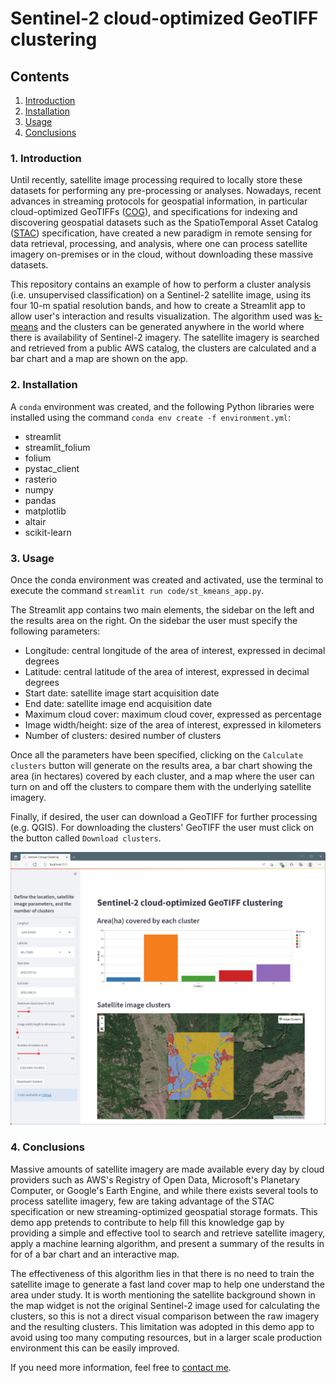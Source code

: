# Sentinel-2 cloud-optimized GeoTIFF clustering
## Contents
1. [Introduction](#1-introduction)
2. [Installation](#2-installation)
3. [Usage](#3-usage)
4. [Conclusions](#4-conclusions)

### 1. Introduction
Until recently, satellite image processing required to locally store these datasets for performing any pre-processing or analyses. Nowadays, recent advances in streaming protocols for geospatial information, in particular cloud-optimized GeoTIFFs ([COG](https://www.cogeo.org/)), and specifications for indexing and discovering geospatial datasets such as the SpatioTemporal Asset Catalog ([STAC](https://stacspec.org/)) specification, have created a new paradigm in remote sensing for data retrieval, processing, and analysis, where one can process satellite imagery on-premises or in the cloud, without downloading these massive datasets.

This repository contains an example of how to perform a cluster analysis (i.e. unsupervised classification) on a Sentinel-2 satellite image, using its four 10-m spatial resolution bands, and how to create a Streamlit app to allow user's interaction and results visualization. The algorithm used was [k-means](https://en.wikipedia.org/wiki/K-means_clustering) and the clusters can be generated anywhere in the world where there is availability of Sentinel-2 imagery. The satellite imagery is searched and retrieved from a public AWS catalog, the clusters are calculated and a bar chart and a map are shown on the app.

### 2. Installation
A `conda` environment was created, and the following Python libraries were installed using the command `conda env create -f environment.yml`:
- streamlit
- streamlit_folium
- folium
- pystac_client
- rasterio
- numpy
- pandas
- matplotlib
- altair
- scikit-learn

### 3. Usage
Once the conda environment was created and activated, use the terminal to execute the command `streamlit run code/st_kmeans_app.py`.

The Streamlit app contains two main elements, the sidebar on the left and the results area on the right. On the sidebar the user must specify the following parameters:
- Longitude:            central longitude of the area of interest, expressed in decimal degrees
- Latitude:             central latitude of the area of interest, expressed in decimal degrees
- Start date:           satellite image start acquisition date   
- End date:             satellite image end acquisition date
- Maximum cloud cover:  maximum cloud cover, expressed as percentage
- Image width/height:   size of the area of interest, expressed in kilometers
- Number of clusters:   desired number of clusters

Once all the parameters have been specified, clicking on the `Calculate clusters` button will generate on the results area, a bar chart showing the area (in hectares) covered by each cluster, and a map where the user can turn on and off the clusters to compare them with the underlying satellite imagery.

Finally, if desired, the user can download a GeoTIFF for further processing (e.g. QGIS). For downloading the clusters' GeoTIFF the user must click on the button called `Download clusters`.

![](etc/app.png)

### 4. Conclusions
Massive amounts of satellite imagery are made available every day by cloud providers such as AWS's Registry of Open Data, Microsoft's Planetary Computer, or Google's Earth Engine, and while there exists several tools to process satellite imagery, few are taking advantage of the STAC specification or new streaming-optimized geospatial storage formats. This demo app pretends to contribute to help fill this knowledge gap by providing a simple and effective tool to search and retrieve satellite imagery, apply a machine learning algorithm, and present a summary of the results in for of a bar chart and an interactive map.

The effectiveness of this algorithm lies in that there is no need to train the satellite image to generate a fast land cover map to help one understand the area under study. It is worth mentioning the satellite background shown in the map widget is not the original Sentinel-2 image used for calculating the clusters, so this is not a direct visual comparison between the raw imagery and the resulting clusters. This limitation was adopted in this demo app to avoid using too many computing resources, but in a larger scale production environment this can be easily improved.

If you need more information, feel free to [contact me](https://twitter.com/julionovoa_).
